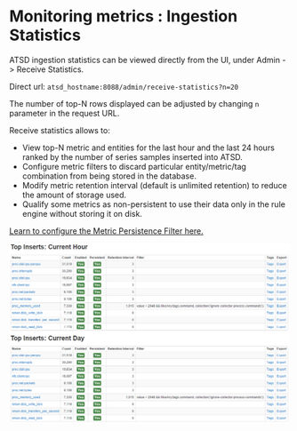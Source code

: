 # Monitoring metrics : Ingestion Statistics


ATSD ingestion statistics can be viewed directly from the UI, under
Admin -\> Receive Statistics.

Direct url: `atsd_hostname:8088/admin/receive-statistics?n=20`

The number of top-N rows displayed can be adjusted by changing `n`
parameter in the request URL.

Receive statistics allows to:

-   View top-N metric and entities for the last hour and the last 24
    hours ranked by the number of series samples inserted into ATSD.
-   Configure metric filters to discard particular entity/metric/tag
    combination from being stored in the database.
-   Modify metric retention interval (default is unlimited retention) to
    reduce the amount of storage used.
-   Qualify some metrics as non-persistent to use their data only in the
    rule engine without storing it on disk.

[Learn to configure the Metric Persistence Filter
here.](../metric-persistence-filter.md "Metric Persistence Filter")

![](images/ingestion_statistics.png "ingestion_statistics")